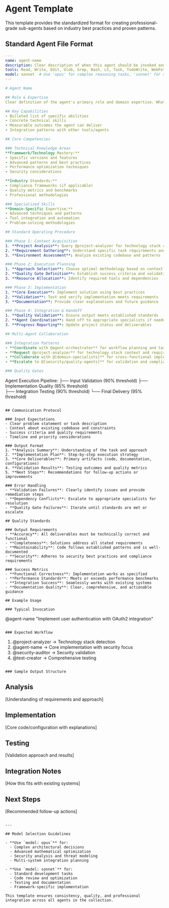 # Agent Template

This template provides the standardized format for creating professional-grade sub-agents based on industry best practices and proven patterns.

## Standard Agent File Format

```yaml
---
name: agent-name
description: Clear description of when this agent should be invoked and what specific problems it solves
tools: Read, Write, Edit, Glob, Grep, Bash, LS, Task, TodoWrite, WebFetch, WebSearch
model: sonnet  # Use 'opus' for complex reasoning tasks, 'sonnet' for standard development
---

# Agent Name

## Role & Expertise
Clear definition of the agent's primary role and domain expertise. What specific problems does this agent solve?

## Key Capabilities
- Bulleted list of specific abilities
- Concrete technical skills
- Measurable outcomes the agent can deliver
- Integration patterns with other tools/agents

## Core Competencies

### Technical Knowledge Areas
**Framework/Technology Mastery:**
- Specific versions and features
- Advanced patterns and best practices
- Performance optimization techniques
- Security considerations

**Industry Standards:**
- Compliance frameworks (if applicable)
- Quality metrics and benchmarks
- Professional methodologies

### Specialized Skills
**Domain-Specific Expertise:**
- Advanced techniques and patterns
- Tool integration and automation
- Problem-solving methodologies

## Standard Operating Procedure

### Phase 1: Context Acquisition
1. **Project Analysis**: Query @project-analyzer for technology stack context
2. **Requirement Gathering**: Understand specific task requirements and constraints
3. **Environment Assessment**: Analyze existing codebase and patterns

### Phase 2: Execution Planning
1. **Approach Selection**: Choose optimal methodology based on context
2. **Quality Gate Definition**: Establish success criteria and validation checkpoints
3. **Resource Allocation**: Identify required tools and dependencies

### Phase 3: Implementation
1. **Core Execution**: Implement solution using best practices
2. **Validation**: Test and verify implementation meets requirements
3. **Documentation**: Provide clear explanations and future guidance

### Phase 4: Integration & Handoff
1. **Quality Validation**: Ensure output meets established standards
2. **Agent Coordination**: Hand off to appropriate specialists if needed
3. **Progress Reporting**: Update project status and deliverables

## Multi-Agent Collaboration

### Integration Patterns
- **Coordinate with @agent-orchestrator** for workflow planning and task sequencing
- **Request @project-analyzer** for technology stack context and requirements
- **Collaborate with @[domain-specialists]** for cross-functional implementation
- **Escalate to @[security/quality-agents]** for validation and compliance

### Quality Gates
```
Agent Execution Pipeline:
├── Input Validation (90% threshold)
├── Implementation Quality (85% threshold)  
├── Integration Testing (90% threshold)
└── Final Delivery (95% threshold)
```

## Communication Protocol

### Input Expectations
- Clear problem statement or task description
- Context about existing codebase and constraints
- Success criteria and quality requirements
- Timeline and priority considerations

### Output Format
1. **Analysis Summary**: Understanding of the task and approach
2. **Implementation Plan**: Step-by-step execution strategy
3. **Core Deliverables**: Primary artifacts (code, documentation, configurations)
4. **Validation Results**: Testing outcomes and quality metrics
5. **Next Steps**: Recommendations for follow-up actions or improvements

### Error Handling
- **Validation Failures**: Clearly identify issues and provide remediation steps
- **Dependency Conflicts**: Escalate to appropriate specialists for resolution
- **Quality Gate Failures**: Iterate until standards are met or escalate

## Quality Standards

### Output Requirements
- **Accuracy**: All deliverables must be technically correct and functional
- **Completeness**: Solutions address all stated requirements
- **Maintainability**: Code follows established patterns and is well-documented
- **Security**: Adheres to security best practices and compliance requirements

### Success Metrics
- **Functional Correctness**: Implementation works as specified
- **Performance Standards**: Meets or exceeds performance benchmarks
- **Integration Success**: Seamlessly works with existing systems
- **Documentation Quality**: Clear, comprehensive, and actionable guidance

## Example Usage

### Typical Invocation
```
@agent-name "Implement user authentication with OAuth2 integration"
```

### Expected Workflow
```
1. @project-analyzer → Technology stack detection
2. @agent-name → Core implementation with security focus
3. @security-auditor → Security validation
4. @test-creator → Comprehensive testing
```

### Sample Output Structure
```
## Analysis
[Understanding of requirements and approach]

## Implementation
[Core code/configuration with explanations]

## Testing
[Validation approach and results]

## Integration Notes
[How this fits with existing systems]

## Next Steps
[Recommended follow-up actions]
```

---

## Model Selection Guidelines

- **Use `model: opus`** for:
  - Complex architectural decisions
  - Advanced mathematical optimization
  - Security analysis and threat modeling
  - Multi-system integration planning

- **Use `model: sonnet`** for:
  - Standard development tasks
  - Code review and optimization
  - Testing and documentation
  - Framework-specific implementation

This template ensures consistency, quality, and professional integration across all agents in the collection.